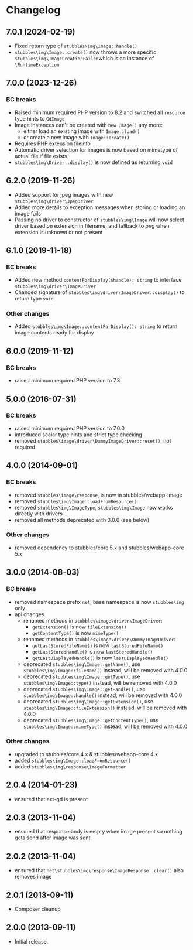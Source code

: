 # Changelog

## 7.0.1 (2024-02-19)

* Fixed return type of `stubbles\img\Image::handle()`
* `stubbles\img\Image::create()` now throws a more specific `stubbles\img\ImageCreationFailed`which is an instance of `\RuntimeException`

## 7.0.0 (2023-12-26)

### BC breaks

* Raised minimum required PHP version to 8.2 and switched all `resource` type hints to `GdImage`
* Image instances can't be created with `new Image()` any more:
  * either load an existing image with `Image::load()`
  * or create a new image with `Image::create()`
* Requires PHP extension fileinfo
* Automatic driver selection for images is now based on mimetype of actual file if file exists
* `stubbles\img\Driver::display()` is now defined as returning `void`

## 6.2.0 (2019-11-26)

* Added support for jpeg images with new `stubbles\img\driver\JpegDriver`
* Added more details to exception messages when storing or loading an image fails
* Passing no driver to constructor of `stubbles\img\Image` will now select driver based on extension in filename, and fallback to png when extension is unknown or not present

## 6.1.0 (2019-11-18)

### BC breaks

* Added new method `contentForDisplay($handle): string` to interface `stubbles\img\driver\ImageDriver`
* Changed signature of `stubbles\img\driver\ImageDriver::display()` to return type `void`

### Other changes

* Added `stubbles\img\Image::contentForDisplay(): string` to return image contents ready for display

## 6.0.0 (2019-11-12)

### BC breaks

* raised minimum required PHP version to 7.3

## 5.0.0 (2016-07-31)

### BC breaks

* raised minimum required PHP version to 7.0.0
* introduced scalar type hints and strict type checking
* removed `stubbles\image\driver\DummyImageDriver::reset()`, not required

## 4.0.0 (2014-09-01)

### BC breaks

* removed `stubbles\image\response`, is now in stubbles/webapp-image
* removed `stubbles\img\Image::loadFromResource()`
* removed `stubbles\img\ImageType`, `stubbles\img\Image` now works directly with drivers
* removed all methods deprecated with 3.0.0 (see below)

### Other changes

* removed dependency to stubbles/core 5.x and stubbles/webapp-core 5.x

## 3.0.0 (2014-08-03)

### BC breaks

* removed namespace prefix `net`, base namespace is now `stubbles\img` only
* api changes
  * renamed methods in `stubbles\image\driver\ImageDriver`:
    * `getExtension()` is now `fileExtension()`
    * `getContentType()` is now `mimeType()`
  * renamed methods in `stubbles\image\driver\DummyImageDriver`:
    * `getLastStoredFileName()` is now `lastStoredFileName()`
    * `getLastStoredHandle()` is now `lastStoredHandle()`
    * `getLastDisplayedHandle()` is now `lastDisplayedHandle()`
  * deprecated `stubbles\img\Image::getName()`, use `stubbles\img\Image::fileName()` instead, will be removed with 4.0.0
  * deprecated `stubbles\img\Image::getType()`, use `stubbles\img\Image::type()` instead, will be removed with 4.0.0
  * deprecated `stubbles\img\Image::getHandle()`, use `stubbles\img\Image::handle()` instead, will be removed with 4.0.0
  * deprecated `stubbles\img\Image::getExtension()`, use `stubbles\img\Image::fileExtension()` instead, will be removed with 4.0.0
  * deprecated `stubbles\img\Image::getContentType()`, use `stubbles\img\Image::mimeType()` instead, will be removed with 4.0.0

### Other changes

* upgraded to stubbles/core 4.x & stubbles/webapp-core 4.x
* added `stubbles\img\Image::loadFromResource()`
* added `stubbles\img\response\ImageFormatter`

## 2.0.4 (2014-01-23)

* ensured that ext-gd is present

## 2.0.3 (2013-11-04)

* ensured that response body is empty when image present so nothing gets send after image was sent

## 2.0.2 (2013-11-04)

* ensured that `net\stubbles\img\response\ImageResponse::clear()` also removes image

## 2.0.1 (2013-09-11)

* Composer cleanup

## 2.0.0 (2013-09-11)

* Initial release.
